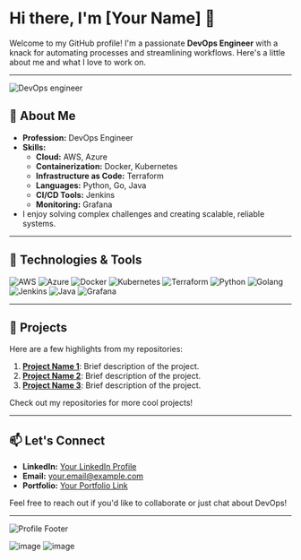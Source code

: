 # Hi there, I'm [Your Name] 👋

Welcome to my GitHub profile! I'm a passionate **DevOps Engineer** with a knack for automating processes and streamlining workflows. Here's a little about me and what I love to work on.

---

![DevOps engineer](https://via.placeholder.com/1200x300.png?text=DevOps+Engineer+-+Cloud+and+Automation+Specialist)

## 🚀 About Me

- **Profession:** DevOps Engineer
- **Skills:**
  - **Cloud:** AWS, Azure
  - **Containerization:** Docker, Kubernetes
  - **Infrastructure as Code:** Terraform
  - **Languages:** Python, Go, Java
  - **CI/CD Tools:** Jenkins
  - **Monitoring:** Grafana
- I enjoy solving complex challenges and creating scalable, reliable systems.

---

## 🔧 Technologies & Tools

![AWS](https://img.shields.io/badge/AWS-%23FF9900.svg?style=for-the-badge&logo=amazon-aws&logoColor=white)
![Azure](https://img.shields.io/badge/Azure-%230072C6.svg?style=for-the-badge&logo=microsoft-azure&logoColor=white)
![Docker](https://img.shields.io/badge/Docker-%230db7ed.svg?style=for-the-badge&logo=docker&logoColor=white)
![Kubernetes](https://img.shields.io/badge/Kubernetes-%23326ce5.svg?style=for-the-badge&logo=kubernetes&logoColor=white)
![Terraform](https://img.shields.io/badge/Terraform-%23623CE4.svg?style=for-the-badge&logo=terraform&logoColor=white)
![Python](https://img.shields.io/badge/Python-%233776AB.svg?style=for-the-badge&logo=python&logoColor=white)
![Golang](https://img.shields.io/badge/Go-%2300ADD8.svg?style=for-the-badge&logo=go&logoColor=white)
![Jenkins](https://img.shields.io/badge/Jenkins-%23D24939.svg?style=for-the-badge&logo=jenkins&logoColor=white)
![Java](https://img.shields.io/badge/Java-%23ED8B00.svg?style=for-the-badge&logo=java&logoColor=white)
![Grafana](https://img.shields.io/badge/Grafana-%23F46800.svg?style=for-the-badge&logo=grafana&logoColor=white)

---

## 🌟 Projects

Here are a few highlights from my repositories:

1. **[Project Name 1](#)**: Brief description of the project.
2. **[Project Name 2](#)**: Brief description of the project.
3. **[Project Name 3](#)**: Brief description of the project.

Check out my repositories for more cool projects!

---

## 📫 Let's Connect

- **LinkedIn:** [Your LinkedIn Profile](#)
- **Email:** your.email@example.com
- **Portfolio:** [Your Portfolio Link](#)

Feel free to reach out if you'd like to collaborate or just chat about DevOps!

---

![Profile Footer](https://via.placeholder.com/1200x150.png?text=Thanks+for+Visiting+My+Profile!)


![image](https://github.com/user-attachments/assets/faef72a4-8f11-425e-aabe-8329ade15cbd)
![image](https://github.com/user-attachments/assets/45203c42-006e-4e8b-b2e1-c89ae60e75de)

